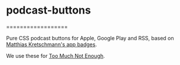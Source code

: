 # podcast-buttons

==================

Pure CSS podcast buttons for Apple, Google Play and RSS, based on [Matthias Kretschmann's app badges](https://github.com/kremalicious/appstorebadges).

We use these for [Too Much Not Enough](http://toomuchnotenough.site).
